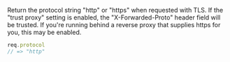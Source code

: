 Return the protocol string "http" or "https" when requested with TLS. If the "trust proxy" setting is enabled, the "X-Forwarded-Proto" header field will be trusted. If you're running behind a reverse proxy that supplies https for you, this may be enabled.
  
```js
req.protocol
// => "http"
```
